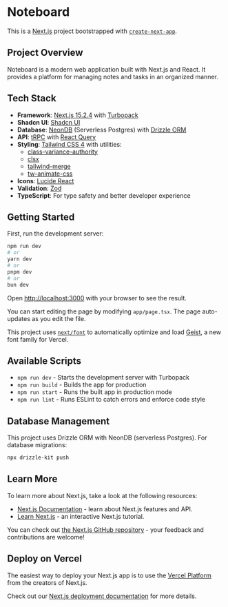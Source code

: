# Noteboard

This is a [Next.js](https://nextjs.org) project bootstrapped with [`create-next-app`](https://nextjs.org/docs/app/api-reference/cli/create-next-app).

## Project Overview

Noteboard is a modern web application built with Next.js and React. It provides a platform for managing notes and tasks in an organized manner.

## Tech Stack

- **Framework**: [Next.js 15.2.4](https://nextjs.org/) with [Turbopack](https://turbo.build/pack)
- **Shadcn UI**: [Shadcn UI](https://ui.shadcn.com/)
- **Database**: [NeonDB](https://neon.tech/) (Serverless Postgres) with [Drizzle ORM](https://orm.drizzle.team/)
- **API**: [tRPC](https://trpc.io/) with [React Query](https://tanstack.com/query/latest)
- **Styling**: [Tailwind CSS 4](https://tailwindcss.com/) with utilities:
  - [class-variance-authority](https://cva.style/docs)
  - [clsx](https://github.com/lukeed/clsx)
  - [tailwind-merge](https://github.com/dcastil/tailwind-merge)
  - [tw-animate-css](https://github.com/bentzibentz/tailwindcss-animate-css)
- **Icons**: [Lucide React](https://lucide.dev/guide/packages/lucide-react)
- **Validation**: [Zod](https://zod.dev/)
- **TypeScript**: For type safety and better developer experience

## Getting Started

First, run the development server:

```bash
npm run dev
# or
yarn dev
# or
pnpm dev
# or
bun dev
```

Open [http://localhost:3000](http://localhost:3000) with your browser to see the result.

You can start editing the page by modifying `app/page.tsx`. The page auto-updates as you edit the file.

This project uses [`next/font`](https://nextjs.org/docs/app/building-your-application/optimizing/fonts) to automatically optimize and load [Geist](https://vercel.com/font), a new font family for Vercel.

## Available Scripts

- `npm run dev` - Starts the development server with Turbopack
- `npm run build` - Builds the app for production
- `npm run start` - Runs the built app in production mode
- `npm run lint` - Runs ESLint to catch errors and enforce code style

## Database Management

This project uses Drizzle ORM with NeonDB (serverless Postgres). For database migrations:

```bash
npx drizzle-kit push
```

## Learn More

To learn more about Next.js, take a look at the following resources:

- [Next.js Documentation](https://nextjs.org/docs) - learn about Next.js features and API.
- [Learn Next.js](https://nextjs.org/learn) - an interactive Next.js tutorial.

You can check out [the Next.js GitHub repository](https://github.com/vercel/next.js) - your feedback and contributions are welcome!

## Deploy on Vercel

The easiest way to deploy your Next.js app is to use the [Vercel Platform](https://vercel.com/new?utm_medium=default-template&filter=next.js&utm_source=create-next-app&utm_campaign=create-next-app-readme) from the creators of Next.js.

Check out our [Next.js deployment documentation](https://nextjs.org/docs/app/building-your-application/deploying) for more details.
